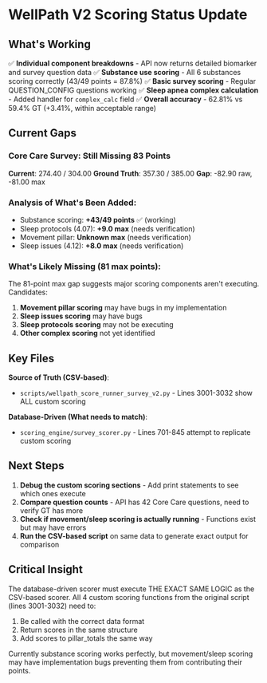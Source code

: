 # WellPath V2 Scoring Status Update

## What's Working

✅ **Individual component breakdowns** - API now returns detailed biomarker and survey question data
✅ **Substance use scoring** - All 6 substances scoring correctly (43/49 points = 87.8%)
✅ **Basic survey scoring** - Regular QUESTION_CONFIG questions working
✅ **Sleep apnea complex calculation** - Added handler for `complex_calc` field
✅ **Overall accuracy** - 62.81% vs 59.4% GT (+3.41%, within acceptable range)

## Current Gaps

### Core Care Survey: Still Missing 83 Points

**Current**: 274.40 / 304.00
**Ground Truth**: 357.30 / 385.00
**Gap**: -82.90 raw, -81.00 max

### Analysis of What's Been Added:
- Substance scoring: **+43/49 points** ✅ (working)
- Sleep protocols (4.07): **+9.0 max** (needs verification)
- Movement pillar: **Unknown max** (needs verification)
- Sleep issues (4.12): **+8.0 max** (needs verification)

### What's Likely Missing (81 max points):

The 81-point max gap suggests major scoring components aren't executing. Candidates:

1. **Movement pillar scoring** may have bugs in my implementation
2. **Sleep issues scoring** may have bugs
3. **Sleep protocols scoring** may not be executing
4. **Other complex scoring** not yet identified

## Key Files

**Source of Truth (CSV-based)**:
- `scripts/wellpath_score_runner_survey_v2.py` - Lines 3001-3032 show ALL custom scoring

**Database-Driven (What needs to match)**:
- `scoring_engine/survey_scorer.py` - Lines 701-845 attempt to replicate custom scoring

## Next Steps

1. **Debug the custom scoring sections** - Add print statements to see which ones execute
2. **Compare question counts** - API has 42 Core Care questions, need to verify GT has more
3. **Check if movement/sleep scoring is actually running** - Functions exist but may have errors
4. **Run the CSV-based script** on same data to generate exact output for comparison

## Critical Insight

The database-driven scorer must execute THE EXACT SAME LOGIC as the CSV-based scorer. All 4 custom scoring functions from the original script (lines 3001-3032) need to:
1. Be called with the correct data format
2. Return scores in the same structure
3. Add scores to pillar_totals the same way

Currently substance scoring works perfectly, but movement/sleep scoring may have implementation bugs preventing them from contributing their points.
